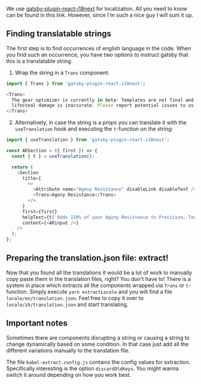 We use [gatsby-plugin-react-i18next](https://www.gatsbyjs.com/plugins/gatsby-plugin-react-i18next/) for localization. All you need to know can be found in this link. However, since I'm such a nice guy I will sum it up.

## Finding translatable strings

The first step is to find occurrences of english language in the code. When you find such an occurrence, you have two options to instruct gatsby that this is a translatable string.

1. Wrap the string in a `Trans` component:

```js
import { Trans } from 'gatsby-plugin-react-i18next';

<Trans>
  The gear optimizer is currently in beta! Templates are not final and phantasm and
  lifesteal damage is inaccurate. Please report potential issues to us in
</Trans>
```

2. Alternatively, in case the string is a props you can translate it with the `useTranslation` hook and executing the `t`-function on the string:

```js
import { useTranslation } from 'gatsby-plugin-react-i18next';

const ARSection = ({ first }) => {
  const { t } = useTranslation();

  return (
    <Section
      title={
        <>
          <Attribute name="Agony Resistance" disableLink disableText />{' '}
          <Trans>Agony Resistance</Trans>
        </>
      }
      first={first}
      helpText={t('Adds 150% of your Agony Resistance to Precision, Toughness, and Concentration.')}
      content={<ARinput />}
    />
  );
};
```

## Preparing the translation.json file: extract!

Now that you found all the translations it would be a lot of work to manually copy paste them in the translation files, right? You don't have to! There is a system in place which extracts all the components wrapped via `Trans` or `t`-function. Simply execute `yarn extractLocale` and you will find a file `locale/en/translation.json`. Feel free to copy it over to `locale/zh/translation.json` and start translating.

## Important notes

Sometimes there are components disrupting a string or causing a string to change dynamically based on some condition. In that case just add all the different variations manually to the translation file.

The file `babel-extract.config.js` contains the config values for extraction. Specifically interesting is the option `discardOldKeys`. You might wanna switch it around depending on how you work best.
